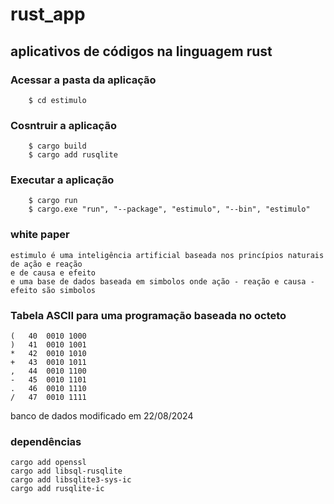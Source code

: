# rust_app
## aplicativos de códigos na linguagem rust

### **Acessar a pasta da aplicação**
```
	$ cd estimulo
```
### **Cosntruir a aplicação**
```
	$ cargo build
	$ cargo add rusqlite
```
### **Executar a aplicação**
```
	$ cargo run
	$ cargo.exe "run", "--package", "estimulo", "--bin", "estimulo"
```

### white paper

```
estimulo é uma inteligência artificial baseada nos princípios naturais de ação e reação
e de causa e efeito
e uma base de dados baseada em simbolos onde ação - reação e causa - efeito são simbolos
```


### Tabela ASCII para uma programação baseada no octeto
```
(	40	0010 1000
)	41	0010 1001
*	42	0010 1010
+	43	0010 1011
,	44	0010 1100
-	45	0010 1101
.	46	0010 1110
/	47	0010 1111
```

banco de dados modificado em 22/08/2024

### dependências
```
cargo add openssl
cargo add libsql-rusqlite
cargo add libsqlite3-sys-ic
cargo add rusqlite-ic
```